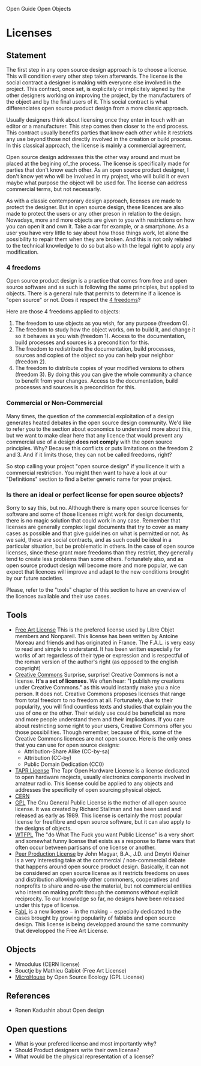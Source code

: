 Open Guide Open Objects

Licenses
=======

Statement
---------------

The first step in any open source design approach is to choose a license. This will condition every other step taken afterwards. The license is the social contract a designer is making with everyone else involved in the project. This contract, once set, is explicitely or implicitely signed by the other designers working on improving the project, by the manufacturers of the object and by the final users of it. This social contract is what differenciates open source product design from a more classic approach.

Usually designers think about licensing once they enter in touch with an editor or a manufacturer. This step comes then closer to the end process. This contract usually benefits parties that know each other while it restricts any use beyond those not directly involved in the creation or build process. In this classical approach, the license is mainly a commercial agreement.

Open source design addresses this the other way around and must be placed at the begining of_the process. The license is specifically made for parties that don't know each other. As an open source product designer, I don't know yet who will be involved in my project, who will build it or even maybe what purpose the object will be used for. The license can address commercial terms, but not necessarly.

As with a classic contemporary design approach, licenses are made to protect the designer. But in open source design, these licences are also made to protect the users or any other preson in relation to the design. Nowadays, more and more objects are given to you with restrictions on how you can open it and own it. Take a car for example, or a smartphone. As a user you have very little to say about how those things work, let alone the possibility to repair them when they are broken. And this is not only related to the technical knowledge to do so but also with the legal right to apply any modification.

### 4 freedoms
Open source product design is a practice that comes from free and open source software and as such is following the same principles, but applied to objects. There is a general rule that permits to determine if a licence is "open source" or not. Does it respect the [4 freedoms](http://www.gnu.org/philosophy/free-sw.html )?

Here are those 4 freedoms applied to objects:

1. The freedom to use objects as you wish, for any purpose (freedom 0).
2. The freedom to study how the object works, om to build it, and change it so it behaves as you wish (freedom 1). Access to the documentation, build processes and sources is a precondition for this.
3. The freedom to redistribute the documentation, build processes, sources and copies of the object so you can help your neighbor (freedom 2).
4. The freedom to distribute copies of your modified versions to others (freedom 3). By doing this you can give the whole community a chance to benefit from your changes. Access to the documentation, build processes and sources is a precondition for this.

### Commercial or Non-Commercial

Many times, the question of the commercial exploitation of a design generates heated debates in the open source design community. We'd like to refer you to the section about economics to understand more about this, but we want to make clear here that any licence that would prevent any commercial use of a design **does not comply** with the open source principles. Why? Because this conflicts or puts limitations on the freedom 2 and 3. And if it limits those, they can not be called freedoms, right?

So stop calling your project "open source design" if you licence it with a commercial restriction. You might then want to have a look at our "Definitions" section to find a better generic name for your project.

### Is there an ideal or perfect license for open source objects?

Sorry to say this, but no. Although there is many open source licenses for software and some of those licenses might work for design documents, there is no magic solution that could work in any case. Remember that licenses are generally complex legal documents that try to cover as many cases as possible and that give guidelines on what is permitted or not. As we said, these are social contracts, and as such could be ideal in a particular situation, but be problematic in others. In the case of open source licenses, since these grant more freedoms than they restrict, they generally tend to create less problems than some others. Fortunately also, and as open source product design will become more and more popular, we can expect that licences will improve and adapt to the new conditions brought by our future societies.

Please, refer to the "tools" chapter of this section to have an overview of the licences available and their use cases.

Tools
-------

- [Free Art License](http://artlibre.org/licence/lal/en/ ) This is the prefered license used by Libre Objet members and Nonpareil. This license has been written by Antoine Moreau and friends and has originated in France. The F.A.L. is very easy to read and simple to understand. It has been written especially for works of art regardless of their type or expression and is respectful of the roman version of the author's right (as opposed to the english copyright)
- [Creative Commons](https://creativecommons.org/licenses/ ) Surprise, surprise! Creative Commons is not a license. **It's a set of licenses**. We often hear: "I publish my creations under Creative Commons." as this would instantly make you a nice person. It does not. Creative Commons proposes licenses that range from total freedom to no freedom at all. Fortunately, due to their popularity, you will find countless texts and studies that explain you the use of one or the other. Their widely use could be beneficial as more and more people understand them and their implications. If you care about restricting some right to your users, Creative Commons offer you those possibilities. Though remember, because of this, some of the Creative Commons licences are not open source. Here is the only ones that you can use for open source designs:  
    - Attribution-Share Alike (CC-by-sa)
    - Attribution (CC-by)
    - Public Domain Dedication (CC0)
- [TAPR License](http://www.tapr.org/ohl.html ) The Tapr Open Hardware License is a license dedicated to open hardware rnojects, usually electronics components involved in amateur radlio. This license could be applied to any objects and addresses the specificity of open sourcing physical object.
- [CERN](http://www.ohwr.org/projects/cernohl/wiki )
- [GPL](https://gnu.org/licenses/gpl.html ) The Gnu General Public License is the mother of all open source license. It was created by Richard Stallman and has been used and released as early as 1989. This license is certainly the most popular license for free/libre and open source software, but it can also apply to the designs of objects.
- [WTFPL](http://www.wtfpl.net/ ) The "do What The Fuck you want Public License" is a very short and somewhat funny license that exists as a response to flame wars that often occur between partisans of one license or another.
- [Peer Production License](http://p2pfoundation.net/Peer_Production_License ) by John Magyar, B.A., J.D. and Dmytri Kleiner is a very interesting take at the commercial / non-commercial debate that happens around open source product design. Basically, it can not be considered an open source license as it restricts freedoms on uses and distribution allowing only other commoners, cooperatives and nonprofits to share and re-use the material, but not commercial entities who intent on making profit through the commons without explicit reciprocity. To our knowledge so far, no designs have been released under this type of license.
- [FabL](https://lite6.framapad.org/p/FABL-0.1-incub-COMMENTAIRES ) is a new license − in the making − especially dedicated to the cases brought by growing popularity of fablabs and open source design. This license is being developped around the same community that developped the Free Art License. 

Objects
-----------

- Mmodulus  (CERN license)
- Bouctje by Mathieu Gabiot (Free Art License)
- [MicroHouse](http://opensourceecology.org/portfolio/microhouse/ ) by Open Source Ecology (GPL License)

References
----------------

 - Ronen Kadushin about Open design
 
Open questions
----------------------
- What is your prefered license and most importantly why?
- Should Product designers write their own license?
- What would be the physical representation of a license?

